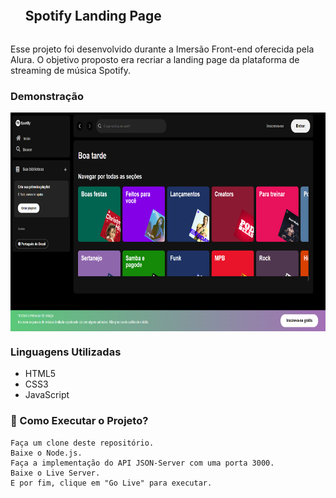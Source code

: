 <div id="user-content-toc">
  <ul align="left">
    <h2 style="display: inline-block">Spotify Landing Page</h2>
</div>

<p align="left">Esse projeto foi desenvolvido durante a Imersão Front-end oferecida pela Alura. O objetivo proposto era recriar a landing page da plataforma de streaming de música Spotify.</p>

<h3 align="left">Demonstração</h3>
<img align="center" alt="" height="350px" src="landing-page.png">

<h3 align="left">Linguagens Utilizadas</h3>

* HTML5
* CSS3
* JavaScript

<h3 align="left">🔧 Como Executar o Projeto?</h3>

````
Faça um clone deste repositório.
Baixe o Node.js.
Faça a implementação do API JSON-Server com uma porta 3000.
Baixe o Live Server.
E por fim, clique em "Go Live" para executar.
````
